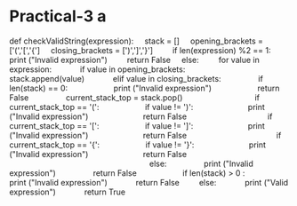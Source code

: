 # Practical-3 a
def checkValidString(expression):
    stack = []
    opening_brackets = ['(','[','{']
    closing_brackets = [')',']','}']
    
    if len(expression) %2 == 1:
        print ("Invalid expression")
        return False
    else:
        for value in expression:
            if value in opening_brackets:
                stack.append(value)
            elif value in closing_brackets:
                if len(stack) == 0:
                    print ("Invalid expression")
                    return False
                current_stack_top = stack.pop()
                
                if current_stack_top == '(':
                    if value != ')':
                        print ("Invalid expression")
                        return False
                    
                if current_stack_top == '[':
                    if value != ']':
                        print ("Invalid expression")
                        return False
                        
                if current_stack_top == '{':
                    if value != '}':
                        print ("Invalid expression")
                        return False                
                    
                    
                
                
            else:
                print ("Invalid expression")
                return False
            
        if len(stack) > 0 :
            print ("Invalid expression")
            return False
        else:
            print ("Valid expression")
            return True

